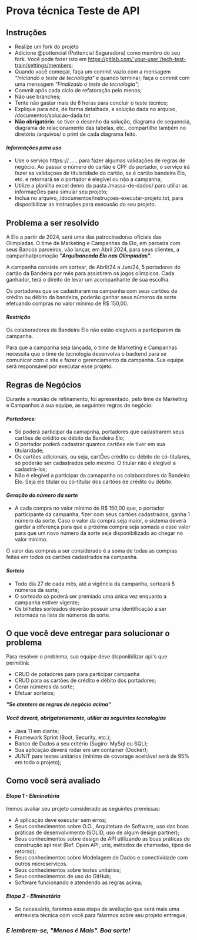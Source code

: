 <h1>Prova técnica Teste de API</h1>

<h2>Instruções</h2>
 
  - Realize um fork do projeto
  - Adicione @pottencial (Pottencial Seguradora) como membro do seu fork. Você pode fazer isto em https://gitlab.com/`your-user`/tech-test-train/settings/members;
  - Quando você começar, faça um commit vazio com a mensagem *"Iniciando o teste de tecnologia"* e quando terminar, faça o commit com uma mensagem *"Finalizado o teste de tecnologia"*;
  - Commit após cada ciclo de refatoração pelo menos;
  - Não use branches;
  - Tente não gastar mais de 6 horas para concluir o teste técnico;
  - Explique para nós, de forma detalhada, a solução dada no arquivo, /documentos/solucao-dada.txt
  - **Não obrigatório**: se tiver o desenho da solução, diagrama de sequencia, diagrama de relacionamento das tabelas, etc., compartilhe também no diretório /arquivos/ o print de cada diagrama feito.

*<h4>Informações para uso</h4>*

- Use o serviço https:://...... para fazer algumas validações de regras de negócio. Ao passar o número do cartão e CPF do portador, o serviço irá fazer as validaçoes de titularidade do cartão, se é cartão bandeira Elo, etc. e retornará se o portador é elegível ou não a campanha;
- Utilize a planilha excel denro da pasta /massa-de-dados/ para utiliar as informaçÕes para simular seu projeto;
- Inclua no arquivo, /documentos/instruçoes-executar-projeto.txt, para disponibilizar as instruções para execusão do seu projeto.

<h2>Problema a ser resolvido</h2>

A Elo a partir de 2024, será uma das patrocinadoras oficiais das Olimpíadas. O time de Marketing e Campanhas da Elo, em parceira com seus Bancos parceiros, vão lançar, em Abril 2024, para seus clientes, a campanha/promoção ***"Arquibancada Elo nas Olimpíadas"***. 

A campanha consiste em sortear, de Abril/24 a Jun/24, 5 portadores do cartão da Bandeira por mês para assistirem os jogos olímpicos. Cada ganhador, terá o direito de levar um acompanhante de sua escolha.

Os portadores que se cadastraram na campanha com seus cartões de crédito ou débito da bandeira, poderão ganhar seus números da sorte efetuando compras no valor mínimo de R$ 150,00.

*<h4>Restrição</h4>*

Os colaboradores da Bandeira Elo não estão elegíveis a participarem da campanha. 

Para que a campanha seja lançada, o time de Marketing e Campanhas necessita que o time de tecnologia desenvolva o backend para se comunicar com o site e fazer o gerenciamento da campanha. Sua equipe será responsável por executar esse projeto.

<h2>Regras de Negócios</h2>

Durante a reunião de refinamento, foi apresentado, pelo time de Marketing e Campanhas à sua equipe, as seguintes regras de negócio:

*<h4>Portadores:</h4>*

- Só poderá participar da camapnha, portadores que cadastrarem seus cartões de crédito ou débito da Bandeira Elo;
- O portador poderá cadastrar quantos cartões ele tiver em sua titularidade;
- Os cartões adicionais, ou seja, cartÕes crédito ou débito de có-titulares, só poderão ser cadastrados pelo mesmo. O titular não é elegível a cadastrá-los;
- Não é elegível a participar da camapanha os colaboradores da Bandeira Elo. Seja ele titular ou có-titular dos cartões de crédito ou débito.

*<h4>Geração do número da sorte</h4>*

- A cada compra no valor mínimo de R$ 150,00 que, o portador participante da campanha, fizer com seus cartões cadastrados, ganha 1 número da sorte. Caso o valor da compra seja maior, o sistema deverá gardar a diferença para que a próxima compra seja somada a esse valor para que um novo número da sorte seja disponibilizado ao chegar no valor mínimo.

O valor das compras a ser considerado é a soma de todas as compras feitas em todos os cartões cadastrados na campanha.

*<h4>Sorteio</h4>*
  
- Todo dia 27 de cada mês, até a vigência da campanha, sorteará 5 números da sorte;
- O sorteado só poderá ser premiado uma única vez enquanto a campanha estiver vigente;
- Os bilhetes sorteados deverão possuir uma identificação a ser retornada na lista de números da sorte. 

<h2>O que você deve entregar para solucionar o problema</h2>

Para resolver o problema, sua equipe deve disponibilizar api's que permitirá:

- CRUD de potadores para para participar campanha
- CRUD para os cartões de crédito e débito dos portadores;
- Gerar números da sorte;
- Efetuar sorteios;

***"Se atentem as regras de negócio acima"***

*<h4>Você deverá, obrigatoriamente, utiliar as seguintes tecnologias</h4>*

- Java 11 em diante;
- Framework Sprint (Boot, Security, etc.);
- Banco de Dados a seu critério (Sugiro: MySql ou SQL);
- Sua aplicação deverá rodar em um container (Docker);
- JUNIT para testes unitários (mínimo de covarage aceitável será de 95% em todo o projeto);

<h2>Como você será avaliado</h2>

***<h4>Etapa 1 - Eliminatória</h4>***

Iremos avaliar seu projeto considerado as seguintes premissas:

- A aplicação deve executar sem erros;
- Seus conhecimentos sobre O.O., Arquitetura de Software, uso das boas práticas de desenvolvimento (SOLID, uso de algum design partner);
- Seus conhecimentos sobre design de API utilizando as boas práticas de construção api rest (Ref. Open API, uris, métodos de chamadas, tipos de retorno);
- Seus conhecimentos sobre Modelagem de Dados e conectividade com outros microserviços.
- Seus conhecimentos sobre testes unitários;
- Seus conhecimentos de uso do GitHub;
- Software funcionando e atendendo as regras acima;

***<h4>Etapa 2 - Eliminatória</h4>***

- Se necessário, faremos essa etapa de avaliação que será mais uma entrevista técnica com você para falarmos sobre seu projeto entregue;

***<h3>E lembrem-se, "Menos é Mais". Boa sorte!</h3>***
